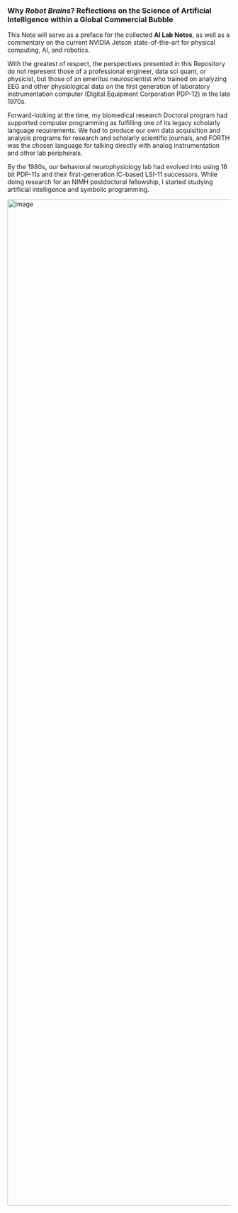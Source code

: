 ### Why *Robot Brains*?  Reflections on the Science of Artificial Intelligence within a Global Commercial Bubble

This Note will serve as a preface for the collected **AI Lab Notes**, as well as a commentary on the current NVIDIA Jetson state-of-the-art for physical computing, AI, and robotics.

With the greatest of respect, the perspectives presented in this Repository do not represent those of a professional engineer, data sci quant, or physicist, but those of an emeritus neuroscientist who trained on analyzing EEG and other physiological data on the first generation of laboratory instrumentation computer (Digital Equipment Corporation PDP-12) in the late 1970s.

Forward-looking at the time, my biomedical research Doctoral program had supported computer programming as fulfilling one of its legacy scholarly language requirements. We had to produce our own data acquisition and analysis programs for research and scholarly scientific journals, and FORTH was the chosen language for talking directly with analog instrumentation and other lab peripherals.

By the 1980s, our behavioral neurophysiology lab had evolved into using 16 bit PDP-11s and their first-generation IC-based LSI-11 successors. While doing research for an NIMH postdoctoral fellowship, I started studying artificial intelligence and symbolic programming.

<img width="1488" height="2266" alt="image" src="https://github.com/user-attachments/assets/5892bf85-f67d-4038-b6b6-aece56fe839a" />
